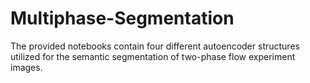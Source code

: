 # Multiphase-Segmentation
The provided notebooks contain four different autoencoder structures utilized for the semantic segmentation of two-phase flow experiment images.
